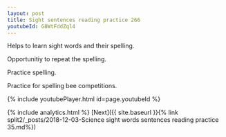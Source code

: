 ```yaml
---
layout: post
title: Sight sentences reading practice 266
youtubeId: G8WtFddZql4
---
```

 
 
Helps to learn sight words and their spelling.

Opportunitiy to repeat the spelling. 

Practice spelling. 
 
Practice for spelling bee competitions. 
 
{% include youtubePlayer.html id=page.youtubeId %}
 
 
{% include analytics.html %} 
[Next]({{ site.baseurl }}{% link  split2/_posts/2018-12-03-Science sight words sentences reading practice 35.md%})
 
